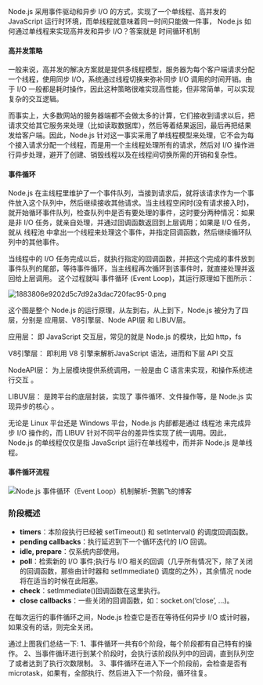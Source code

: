 Node.js 采用事件驱动和异步 I/O 的方式，实现了一个单线程、高并发的 JavaScript 运行时环境，而单线程就意味着同一时间只能做一件事， Node.js 如何通过单线程来实现高并发和异步 I/O？答案就是 时间循环机制

#### 高并发策略

一般来说，高并发的解决方案就是提供多线程模型，服务器为每个客户端请求分配一个线程，使用同步 I/O，系统通过线程切换来弥补同步 I/O 调用的时间开销。由于 I/O 一般都是耗时操作，因此这种策略很难实现高性能，但非常简单，可以实现复杂的交互逻辑。

而事实上，大多数网站的服务器端都不会做太多的计算，它们接收到请求以后，把请求交给其它服务来处理（比如读取数据库），然后等着结果返回，最后再把结果发给客户端。因此，Node.js 针对这一事实采用了单线程模型来处理，它不会为每个接入请求分配一个线程，而是用一个主线程处理所有的请求，然后对 I/O 操作进行异步处理，避开了创建、销毁线程以及在线程间切换所需的开销和复杂性。



#### 事件循环

Node.js 在主线程里维护了一个事件队列，当接到请求后，就将该请求作为一个事件放入这个队列中，然后继续接收其他请求。当主线程空闲时(没有请求接入时)，就开始循环事件队列，检查队列中是否有要处理的事件，这时要分两种情况：如果是非 I/O 任务，就亲自处理，并通过回调函数返回到上层调用；如果是 I/O 任务，就从 线程池 中拿出一个线程来处理这个事件，并指定回调函数，然后继续循环队列中的其他事件。

当线程中的 I/O 任务完成以后，就执行指定的回调函数，并把这个完成的事件放到事件队列的尾部，等待事件循环，当主线程再次循环到该事件时，就直接处理并返回给上层调用。 这个过程就叫 事件循环 (Event Loop)，其运行原理如下图所示：

![1883806e9202d5c7d92a3dac720fac95-0.png](https://img.php.cn/upload/article/000/000/024/1883806e9202d5c7d92a3dac720fac95-0.png)

这个图是整个 Node.js 的运行原理，从左到右，从上到下，Node.js 被分为了四层，分别是 应用层、V8引擎层、Node API层 和 LIBUV层。

应用层： 即 JavaScript 交互层，常见的就是 Node.js 的模块，比如 http，fs

V8引擎层： 即利用 V8 引擎来解析JavaScript 语法，进而和下层 API 交互

NodeAPI层： 为上层模块提供系统调用，一般是由 C 语言来实现，和操作系统进行交互 。

LIBUV层： 是跨平台的底层封装，实现了 事件循环、文件操作等，是 Node.js 实现异步的核心 。

无论是 Linux 平台还是 Windows 平台，Node.js 内部都是通过 线程池 来完成异步 I/O 操作的，而 LIBUV 针对不同平台的差异性实现了统一调用。因此，Node.js 的单线程仅仅是指 JavaScript 运行在单线程中，而并非 Node.js 是单线程。



#### 事件循环流程

![Node.js 事件循环（Event Loop）机制解析-贺鹏飞的博客](https://www.hepengfei.net/wp-content/uploads/2021/01/22.png)

### **阶段概述**

- **timers**：本阶段执行已经被 setTimeout() 和 setInterval() 的调度回调函数。
- **pending callbacks**：执行延迟到下一个循环迭代的 I/O 回调。
- **idle, prepare**：仅系统内部使用。
- **poll**：检索新的 I/O 事件;执行与 I/O 相关的回调（几乎所有情况下，除了关闭的回调函数，那些由计时器和 setImmediate() 调度的之外），其余情况 node 将在适当的时候在此阻塞。
- **check**：setImmediate()回调函数在这里执行。
- **close callbacks**：一些关闭的回调函数，如：socket.on(‘close’, …)。

在每次运行的事件循环之间，Node.js 检查它是否在等待任何异步 I/O 或计时器，如果没有的话，则完全关闭。

通过上图我们总结一下:
1、事件循环一共有6个阶段，每个阶段都有自己特有的操作。
2、当事件循环进行到某个阶段时，会执行该阶段队列中的回调，直到队列空了或者达到了执行次数限制。
3、事件循环在进入下一个阶段前，会检查是否有microtask，如果有，全部执行、然后进入下一个阶段，循环往复。

